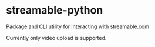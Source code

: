 # streamable-python

Package and CLI utility for interacting with streamable.com

Currently only video upload is supported.